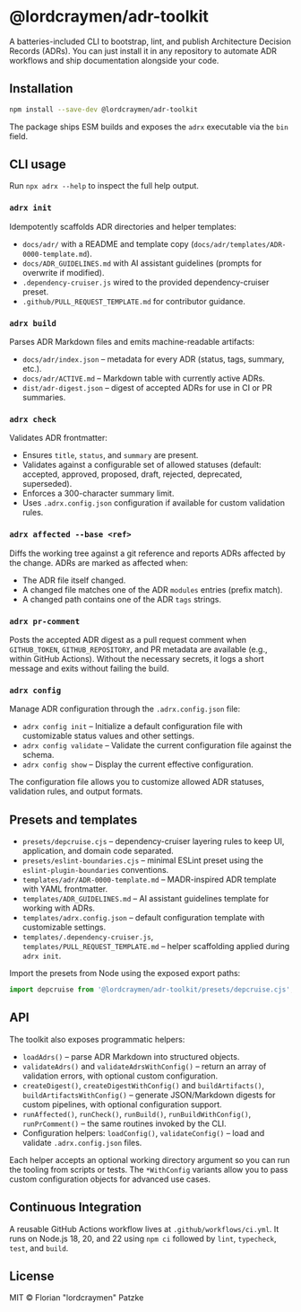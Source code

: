 # @lordcraymen/adr-toolkit

A batteries-included CLI to bootstrap, lint, and publish Architecture Decision Records (ADRs). You can just install it in any repository to automate ADR workflows and ship documentation alongside your code.

## Installation

```bash
npm install --save-dev @lordcraymen/adr-toolkit
```

The package ships ESM builds and exposes the `adrx` executable via the `bin` field.

## CLI usage

Run `npx adrx --help` to inspect the full help output.

### `adrx init`

Idempotently scaffolds ADR directories and helper templates:

- `docs/adr/` with a README and template copy (`docs/adr/templates/ADR-0000-template.md`).
- `docs/ADR_GUIDELINES.md` with AI assistant guidelines (prompts for overwrite if modified).
- `.dependency-cruiser.js` wired to the provided dependency-cruiser preset.
- `.github/PULL_REQUEST_TEMPLATE.md` for contributor guidance.

### `adrx build`

Parses ADR Markdown files and emits machine-readable artifacts:

- `docs/adr/index.json` – metadata for every ADR (status, tags, summary, etc.).
- `docs/adr/ACTIVE.md` – Markdown table with currently active ADRs.
- `dist/adr-digest.json` – digest of accepted ADRs for use in CI or PR summaries.

### `adrx check`

Validates ADR frontmatter:

- Ensures `title`, `status`, and `summary` are present.
- Validates against a configurable set of allowed statuses (default: accepted, approved, proposed, draft, rejected, deprecated, superseded).
- Enforces a 300-character summary limit.
- Uses `.adrx.config.json` configuration if available for custom validation rules.

### `adrx affected --base <ref>`

Diffs the working tree against a git reference and reports ADRs affected by the change. ADRs are marked as affected when:

- The ADR file itself changed.
- A changed file matches one of the ADR `modules` entries (prefix match).
- A changed path contains one of the ADR `tags` strings.

### `adrx pr-comment`

Posts the accepted ADR digest as a pull request comment when `GITHUB_TOKEN`, `GITHUB_REPOSITORY`, and PR metadata are available (e.g., within GitHub Actions). Without the necessary secrets, it logs a short message and exits without failing the build.

### `adrx config`

Manage ADR configuration through the `.adrx.config.json` file:

- `adrx config init` – Initialize a default configuration file with customizable status values and other settings.
- `adrx config validate` – Validate the current configuration file against the schema.
- `adrx config show` – Display the current effective configuration.

The configuration file allows you to customize allowed ADR statuses, validation rules, and output formats.

## Presets and templates

- `presets/depcruise.cjs` – dependency-cruiser layering rules to keep UI, application, and domain code separated.
- `presets/eslint-boundaries.cjs` – minimal ESLint preset using the `eslint-plugin-boundaries` conventions.
- `templates/adr/ADR-0000-template.md` – MADR-inspired ADR template with YAML frontmatter.
- `templates/ADR_GUIDELINES.md` – AI assistant guidelines template for working with ADRs.
- `templates/adrx.config.json` – default configuration template with customizable settings.
- `templates/.dependency-cruiser.js`, `templates/PULL_REQUEST_TEMPLATE.md` – helper scaffolding applied during `adrx init`.

Import the presets from Node using the exposed export paths:

``` js
import depcruise from '@lordcraymen/adr-toolkit/presets/depcruise.cjs';
```

## API

The toolkit also exposes programmatic helpers:

- `loadAdrs()` – parse ADR Markdown into structured objects.
- `validateAdrs()` and `validateAdrsWithConfig()` – return an array of validation errors, with optional custom configuration.
- `createDigest()`, `createDigestWithConfig()` and `buildArtifacts()`, `buildArtifactsWithConfig()` – generate JSON/Markdown digests for custom pipelines, with optional configuration support.
- `runAffected()`, `runCheck()`, `runBuild()`, `runBuildWithConfig()`, `runPrComment()` – the same routines invoked by the CLI.
- Configuration helpers: `loadConfig()`, `validateConfig()` – load and validate `.adrx.config.json` files.

Each helper accepts an optional working directory argument so you can run the tooling from scripts or tests. The `*WithConfig` variants allow you to pass custom configuration objects for advanced use cases.

## Continuous Integration

A reusable GitHub Actions workflow lives at `.github/workflows/ci.yml`. It runs on Node.js 18, 20, and 22 using `npm ci` followed by `lint`, `typecheck`, `test`, and `build`.

## License

MIT © Florian "lordcraymen" Patzke

